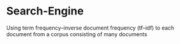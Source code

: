 # Search-Engine
Using term frequency–inverse document frequency (tf–idf) to each document from a corpus consisting of many documents
